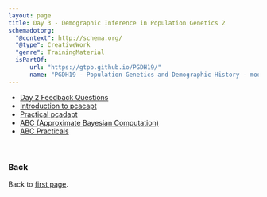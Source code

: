 ```yaml
---
layout: page
title: Day 3 - Demographic Inference in Population Genetics 2
schemadotorg:
  "@context": http://schema.org/
  "@type": CreativeWork
  "genre": TrainingMaterial
  isPartOf:
      url: "https://gtpb.github.io/PGDH19/"
      name: "PGDH19 - Population Genetics and Demographic History - model-base aproaches"
---
```


* [Day 2 Feedback Questions](./day3_day2-feedback-questions.md)
* [Introduction to pcacapt](../assets/pcadapt_intro.pdf)
* [Practical pcadapt](../assets/pcadapt_practicals.zip)
* [ABC (Approximate Bayesian Computation)](../assets/DAY_3_Lecture_ABC_2019.pdf)
* [ABC Practicals](../assets/ABC_practicals.zip)

<br/>

### Back

Back to [first page](../index.md).

